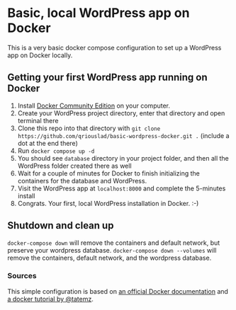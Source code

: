 # Basic, local WordPress app on Docker

This is a very basic docker compose configuration to set up a WordPress app on Docker locally.

## Getting your first WordPress app running on Docker

1. Install [Docker Community Edition](https://www.docker.com/community-edition) on your computer.
2. Create your WordPress project directory, enter that directory and open terminal there
3. Clone this repo into that directory with `git clone https://github.com/qriouslad/basic-wordpress-docker.git .` (include a dot at the end there)
4. Run `docker compose up -d`
5. You should see `database` directory in your project folder, and then all the WordPress folder created there as well
6. Wait for a couple of minutes for Docker to finish initializing the containers for the database and WordPress.
7. Visit the WordPress app at `localhost:8000` and complete the 5-minutes install
8. Congrats. Your first, local WordPress installation in Docker. :-)

## Shutdown and clean up

`docker-compose down` will remove the containers and default network, but preserve your wordpress database. `docker-compose down --volumes` will remove the containers, default network, and the wordpress database.

### Sources

This simple configuration is based on [an official Docker documentation](https://docs.docker.com/compose/wordpress/#define-the-project) and [a docker tutorial by @tatemz](https://medium.com/@tatemz/local-wordpress-development-with-docker-3-easy-steps-a7c375366b9).
